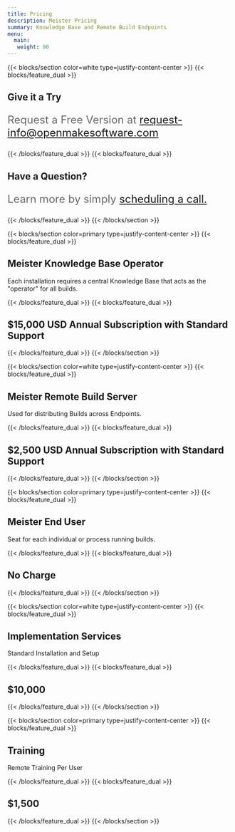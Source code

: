 ```yaml
---
title: Pricing 
description: Meister Pricing
summary: Knowledge Base and Remote Build Endpoints
menu:
  main:
   weight: 90
---
```


{{< blocks/section color=white type=justify-content-center >}}
{{< blocks/feature_dual >}}

## Give it a Try

<p style="color:dimgray; font-size: 1.5rem;">Request a Free Version at <a href="mailto:request-info@openmakesoftware.com">request-info@openmakesoftware.com</a></p>

{{< /blocks/feature_dual >}}
{{< blocks/feature_dual >}}

## Have a Question?

<p style="color:dimgray; font-size: 1.5rem;">Learn more by simply <a href="https://go.oncehub.com/SteveTaylor">scheduling a call.</a></p>


{{< /blocks/feature_dual >}}
{{< /blocks/section >}}

{{< blocks/section color=primary type=justify-content-center >}}
{{< blocks/feature_dual >}}

## Meister Knowledge Base Operator

Each installation requires a central Knowledge Base that acts as the "operator" for all builds. 

{{< /blocks/feature_dual >}}
{{< blocks/feature_dual >}}

## $15,000 USD Annual Subscription with Standard Support

{{< /blocks/feature_dual >}}
{{< /blocks/section >}}

{{< blocks/section color=white type=justify-content-center >}}
{{< blocks/feature_dual >}}

## Meister Remote Build Server
Used for distributing Builds across Endpoints.  

{{< /blocks/feature_dual >}}
{{< blocks/feature_dual >}}

## $2,500 USD Annual Subscription with Standard Support


{{< /blocks/feature_dual >}}
{{< /blocks/section >}}

{{< blocks/section color=primary type=justify-content-center >}}
{{< blocks/feature_dual >}}

## Meister End User
Seat for each individual or process running builds.   

{{< /blocks/feature_dual >}}
{{< blocks/feature_dual >}}
## No Charge



{{< /blocks/feature_dual >}}
{{< /blocks/section >}}


{{< blocks/section color=white type=justify-content-center >}}
{{< blocks/feature_dual >}}

## Implementation Services
Standard Installation and Setup   

{{< /blocks/feature_dual >}}
{{< blocks/feature_dual >}}
## $10,000 

{{< /blocks/feature_dual >}}
{{< /blocks/section >}}

{{< blocks/section color=primary type=justify-content-center >}}
{{< blocks/feature_dual >}}

## Training
Remote Training Per User

{{< /blocks/feature_dual >}}
{{< blocks/feature_dual >}}
## $1,500 

{{< /blocks/feature_dual >}}
{{< /blocks/section >}}




